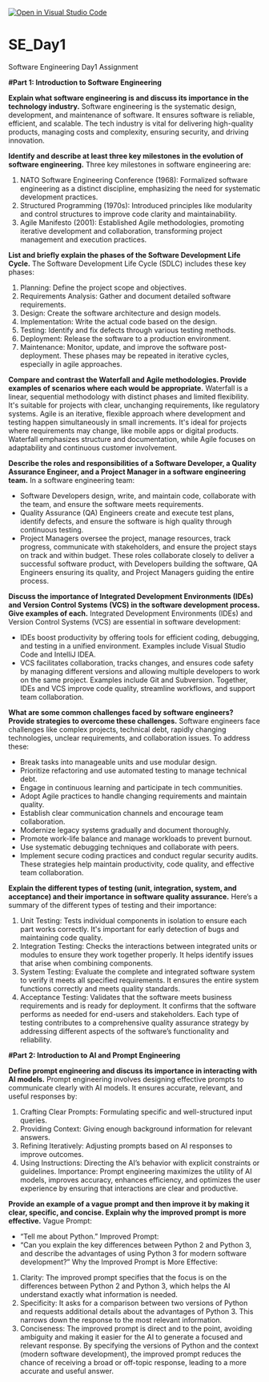 [![Open in Visual Studio Code](https://classroom.github.com/assets/open-in-vscode-2e0aaae1b6195c2367325f4f02e2d04e9abb55f0b24a779b69b11b9e10269abc.svg)](https://classroom.github.com/online_ide?assignment_repo_id=15593999&assignment_repo_type=AssignmentRepo)
# SE_Day1
Software Engineering Day1 Assignment

**#Part 1: Introduction to Software Engineering**

**Explain what software engineering is and discuss its importance in the technology industry.**
Software engineering is the systematic design, development, and maintenance of software. It ensures software is reliable, efficient, and scalable. The tech industry is vital for delivering high-quality products, managing costs and complexity, ensuring security, and driving innovation.


**Identify and describe at least three key milestones in the evolution of software engineering.**
Three key milestones in software engineering are:
1. NATO Software Engineering Conference (1968): Formalized software engineering as a distinct discipline, emphasizing the need for systematic development practices.
2. Structured Programming (1970s): Introduced principles like modularity and control structures to improve code clarity and maintainability.
3. Agile Manifesto (2001): Established Agile methodologies, promoting iterative development and collaboration, transforming project management and execution practices.


**List and briefly explain the phases of the Software Development Life Cycle.**
The Software Development Life Cycle (SDLC) includes these key phases:
1. Planning: Define the project scope and objectives.
2. Requirements Analysis: Gather and document detailed software requirements.
3. Design: Create the software architecture and design models.
4. Implementation: Write the actual code based on the design.
5. Testing: Identify and fix defects through various testing methods.
6. Deployment: Release the software to a production environment.
7. Maintenance: Monitor, update, and improve the software post-deployment. 
These phases may be repeated in iterative cycles, especially in agile approaches.


**Compare and contrast the Waterfall and Agile methodologies. Provide examples of scenarios where each would be appropriate.**
Waterfall is a linear, sequential methodology with distinct phases and limited flexibility. It's suitable for projects with clear, unchanging requirements, like regulatory systems.
Agile is an iterative, flexible approach where development and testing happen simultaneously in small increments. It's ideal for projects where requirements may change, like mobile apps or digital products.
Waterfall emphasizes structure and documentation, while Agile focuses on adaptability and continuous customer involvement.


**Describe the roles and responsibilities of a Software Developer, a Quality Assurance Engineer, and a Project Manager in a software engineering team.**
In a software engineering team:
- Software Developers design, write, and maintain code, collaborate with the team, and ensure the software meets requirements.
- Quality Assurance (QA) Engineers create and execute test plans, identify defects, and ensure the software is high quality through continuous testing.
- Project Managers oversee the project, manage resources, track progress, communicate with stakeholders, and ensure the project stays on track and within budget.
These roles collaborate closely to deliver a successful software product, with Developers building the software, QA Engineers ensuring its quality, and Project Managers guiding the entire process.


**Discuss the importance of Integrated Development Environments (IDEs) and Version Control Systems (VCS) in the software development process. Give examples of each.**
Integrated Development Environments (IDEs) and Version Control Systems (VCS) are essential in software development:
- IDEs boost productivity by offering tools for efficient coding, debugging, and testing in a unified environment. Examples include Visual Studio Code and IntelliJ IDEA.
- VCS facilitates collaboration, tracks changes, and ensures code safety by managing different versions and allowing multiple developers to work on the same project. Examples include Git and Subversion.
Together, IDEs and VCS improve code quality, streamline workflows, and support team collaboration.


**What are some common challenges faced by software engineers? Provide strategies to overcome these challenges.**
Software engineers face challenges like complex projects, technical debt, rapidly changing technologies, unclear requirements, and collaboration issues. To address these:
- Break tasks into manageable units and use modular design.
- Prioritize refactoring and use automated testing to manage technical debt.
- Engage in continuous learning and participate in tech communities.
- Adopt Agile practices to handle changing requirements and maintain quality.
- Establish clear communication channels and encourage team collaboration.
- Modernize legacy systems gradually and document thoroughly.
- Promote work-life balance and manage workloads to prevent burnout.
- Use systematic debugging techniques and collaborate with peers.
- Implement secure coding practices and conduct regular security audits.
These strategies help maintain productivity, code quality, and effective team collaboration.

**Explain the different types of testing (unit, integration, system, and acceptance) and their importance in software quality assurance.**
Here’s a summary of the different types of testing and their importance:
1. Unit Testing: Tests individual components in isolation to ensure each part works correctly. It's important for early detection of bugs and maintaining code quality.
2. Integration Testing: Checks the interactions between integrated units or modules to ensure they work together properly. It helps identify issues that arise when combining components.
3. System Testing: Evaluate the complete and integrated software system to verify it meets all specified requirements. It ensures the entire system functions correctly and meets quality standards.
4. Acceptance Testing: Validates that the software meets business requirements and is ready for deployment. It confirms that the software performs as needed for end-users and stakeholders.
Each type of testing contributes to a comprehensive quality assurance strategy by addressing different aspects of the software’s functionality and reliability.


**#Part 2: Introduction to AI and Prompt Engineering**

**Define prompt engineering and discuss its importance in interacting with AI models.**
Prompt engineering involves designing effective prompts to communicate clearly with AI models. It ensures accurate, relevant, and useful responses by:
1. Crafting Clear Prompts: Formulating specific and well-structured input queries.
2. Providing Context: Giving enough background information for relevant answers.
3. Refining Iteratively: Adjusting prompts based on AI responses to improve outcomes.
4. Using Instructions: Directing the AI’s behavior with explicit constraints or guidelines.
Importance: Prompt engineering maximizes the utility of AI models, improves accuracy, enhances efficiency, and optimizes the user experience by ensuring that interactions are clear and productive.


**Provide an example of a vague prompt and then improve it by making it clear, specific, and concise. Explain why the improved prompt is more effective.**
Vague Prompt:
- “Tell me about Python.”
Improved Prompt:
- “Can you explain the key differences between Python 2 and Python 3, and describe the advantages of using Python 3 for modern software development?”
Why the Improved Prompt is More Effective:
1. Clarity: The improved prompt specifies that the focus is on the differences between Python 2 and Python 3, which helps the AI understand exactly what information is needed.
2. Specificity: It asks for a comparison between two versions of Python and requests additional details about the advantages of Python 3. This narrows down the response to the most relevant information.
3. Conciseness: The improved prompt is direct and to the point, avoiding ambiguity and making it easier for the AI to generate a focused and relevant response.
By specifying the versions of Python and the context (modern software development), the improved prompt reduces the chance of receiving a broad or off-topic response, leading to a more accurate and useful answer.
